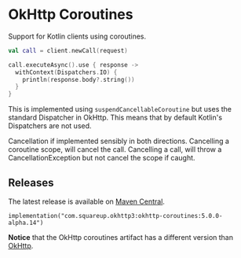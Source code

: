 OkHttp Coroutines
=================

Support for Kotlin clients using coroutines.

```kotlin
val call = client.newCall(request)

call.executeAsync().use { response ->
  withContext(Dispatchers.IO) {
    println(response.body?.string())
  }
}
```

This is implemented using `suspendCancellableCoroutine`
but uses the standard Dispatcher in OkHttp. This means
that by default Kotlin's Dispatchers are not used.

Cancellation if implemented sensibly in both directions.
Cancelling a coroutine scope, will cancel the call.
Cancelling a call, will throw a CancellationException
but not cancel the scope if caught.

## Releases

The latest release is available on [Maven Central](https://central.sonatype.com/artifact/com.squareup.okhttp3/okhttp-coroutines).

```
implementation("com.squareup.okhttp3:okhttp-coroutines:5.0.0-alpha.14")
```

**Notice** that the OkHttp coroutines artifact has a different version than [OkHttp](https://github.com/square/okhttp).
